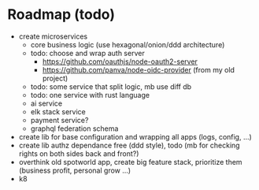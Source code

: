 # Roadmap (todo)

- create microservices
    - core business logic (use hexagonal/onion/ddd architecture)
    - todo: choose and wrap auth server 
        - https://github.com/oauthjs/node-oauth2-server
        - https://github.com/panva/node-oidc-provider (from my old project)
    - todo: some service that split logic, mb use diff db
    - todo: one service with rust language
    - ai service
    - elk stack service
    - payment service?
    - graphql federation schema
- create lib for base configuration and wrapping all apps (logs, config, ...)
- create lib authz dependance free (ddd style), todo (mb for checking rights on both sides back and front?)
- overthink old spotworld app, create big feature stack, prioritize them (business profit, personal grow ...)
- k8